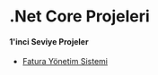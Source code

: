 # .Net Core Projeleri

#### 1'inci Seviye Projeler ####
- [Fatura Yönetim Sistemi](faturayonetimsistemi)
